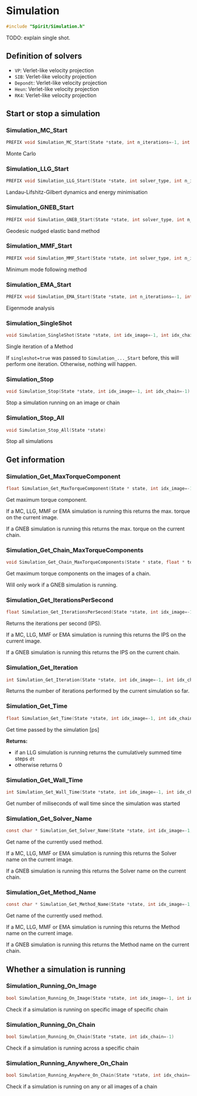 

Simulation
====================================================================

```C
#include "Spirit/Simulation.h"
```

TODO: explain single shot.



Definition of solvers
--------------------------------------------------------------------

- `VP`: Verlet-like velocity projection
- `SIB`: Verlet-like velocity projection
- `Depondt`: Verlet-like velocity projection
- `Heun`: Verlet-like velocity projection
- `RK4`: Verlet-like velocity projection



Start or stop a simulation
--------------------------------------------------------------------



### Simulation_MC_Start

```C
PREFIX void Simulation_MC_Start(State *state, int n_iterations=-1, int n_iterations_log=-1, bool singleshot=false, int idx_image=-1, int idx_chain=-1) SUFFIX
```

Monte Carlo



### Simulation_LLG_Start

```C
PREFIX void Simulation_LLG_Start(State *state, int solver_type, int n_iterations=-1, int n_iterations_log=-1, bool singleshot=false, int idx_image=-1, int idx_chain=-1) SUFFIX
```

Landau-Lifshitz-Gilbert dynamics and energy minimisation



### Simulation_GNEB_Start

```C
PREFIX void Simulation_GNEB_Start(State *state, int solver_type, int n_iterations=-1, int n_iterations_log=-1, bool singleshot=false, int idx_chain=-1) SUFFIX
```

Geodesic nudged elastic band method



### Simulation_MMF_Start

```C
PREFIX void Simulation_MMF_Start(State *state, int solver_type, int n_iterations=-1, int n_iterations_log=-1, bool singleshot=false, int idx_image=-1, int idx_chain=-1) SUFFIX
```

Minimum mode following method



### Simulation_EMA_Start

```C
PREFIX void Simulation_EMA_Start(State *state, int n_iterations=-1, int n_iterations_log=-1, bool singleshot=false, int idx_image=-1, int idx_chain=-1) SUFFIX
```

Eigenmode analysis



### Simulation_SingleShot

```C
void Simulation_SingleShot(State *state, int idx_image=-1, int idx_chain=-1)
```

Single iteration of a Method

If `singleshot=true` was passed to `Simulation_..._Start` before, this will perform one iteration.
Otherwise, nothing will happen.



### Simulation_Stop

```C
void Simulation_Stop(State *state, int idx_image=-1, int idx_chain=-1)
```

Stop a simulation running on an image or chain



### Simulation_Stop_All

```C
void Simulation_Stop_All(State *state)
```

Stop all simulations



Get information
--------------------------------------------------------------------



### Simulation_Get_MaxTorqueComponent

```C
float Simulation_Get_MaxTorqueComponent(State * state, int idx_image=-1, int idx_chain=-1)
```

Get maximum torque component.

If a MC, LLG, MMF or EMA simulation is running this returns the max. torque on the current image.

If a GNEB simulation is running this returns the max. torque on the current chain.



### Simulation_Get_Chain_MaxTorqueComponents

```C
void Simulation_Get_Chain_MaxTorqueComponents(State * state, float * torques, int idx_chain=-1)
```

Get maximum torque components on the images of a chain.

Will only work if a GNEB simulation is running.



### Simulation_Get_IterationsPerSecond

```C
float Simulation_Get_IterationsPerSecond(State *state, int idx_image=-1, int idx_chain=-1)
```

Returns the iterations per second (IPS).

If a MC, LLG, MMF or EMA simulation is running this returns the IPS on the current image.

If a GNEB simulation is running this returns the IPS on the current chain.



### Simulation_Get_Iteration

```C
int Simulation_Get_Iteration(State *state, int idx_image=-1, int idx_chain=-1)
```

Returns the number of iterations performed by the current simulation so far.



### Simulation_Get_Time

```C
float Simulation_Get_Time(State *state, int idx_image=-1, int idx_chain=-1)
```

Get time passed by the simulation [ps]

**Returns:**
- if an LLG simulation is running returns the cumulatively summed time steps `dt`
- otherwise returns 0



### Simulation_Get_Wall_Time

```C
int Simulation_Get_Wall_Time(State *state, int idx_image=-1, int idx_chain=-1)
```

Get number of miliseconds of wall time since the simulation was started



### Simulation_Get_Solver_Name

```C
const char * Simulation_Get_Solver_Name(State *state, int idx_image=-1, int idx_chain=-1)
```

Get name of the currently used method.

If a MC, LLG, MMF or EMA simulation is running this returns the Solver name on the current image.

If a GNEB simulation is running this returns the Solver name on the current chain.



### Simulation_Get_Method_Name

```C
const char * Simulation_Get_Method_Name(State *state, int idx_image=-1, int idx_chain=-1)
```

Get name of the currently used method.

If a MC, LLG, MMF or EMA simulation is running this returns the Method name on the current image.

If a GNEB simulation is running this returns the Method name on the current chain.



Whether a simulation is running
--------------------------------------------------------------------



### Simulation_Running_On_Image

```C
bool Simulation_Running_On_Image(State *state, int idx_image=-1, int idx_chain=-1)
```

Check if a simulation is running on specific image of specific chain



### Simulation_Running_On_Chain

```C
bool Simulation_Running_On_Chain(State *state, int idx_chain=-1)
```

Check if a simulation is running across a specific chain



### Simulation_Running_Anywhere_On_Chain

```C
bool Simulation_Running_Anywhere_On_Chain(State *state, int idx_chain=-1)
```

Check if a simulation is running on any or all images of a chain

